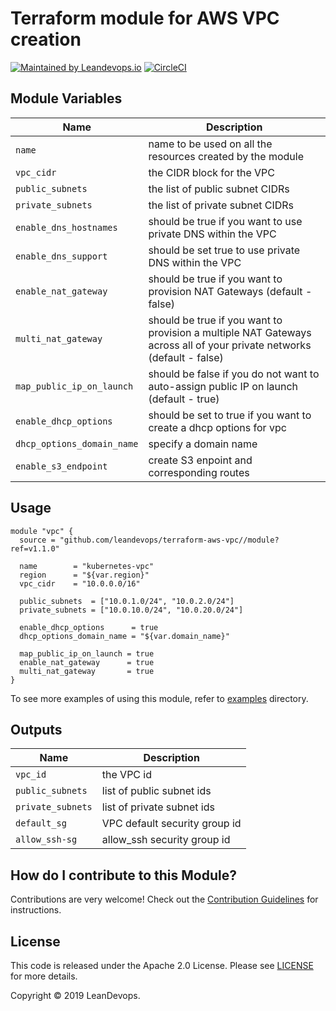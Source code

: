 # Terraform module for AWS VPC creation
[![Maintained by Leandevops.io](https://img.shields.io/badge/maintained%20by-leandevops-green.svg)](https://img.shields.io/badge/maintained%20by-leandevops-green.svg)
[![CircleCI](https://circleci.com/gh/leandevops/terraform-aws-vpc.svg?style=svg)](https://circleci.com/gh/leandevops/terraform-aws-vpc)

## Module Variables

| Name   |    Description |
|--------|--------------|
| `name` | name to be used on all the resources created by the module |
| `vpc_cidr` | the CIDR block for the VPC |
| `public_subnets` | the list of public subnet CIDRs |
| `private_subnets` | the list of private subnet CIDRs |
| `enable_dns_hostnames` | should be true if you want to use private DNS within the VPC |
| `enable_dns_support` | should be set true to use private DNS within the VPC |
| `enable_nat_gateway` | should be true if you want to provision NAT Gateways (default - false) |
| `multi_nat_gateway` | should be true if you want to provision a multiple NAT Gateways across all of your private networks (default - false)|
| `map_public_ip_on_launch` | should be false if you do not want to auto-assign public IP on launch (default - true) |
| `enable_dhcp_options` | should be set to true if you want to create a dhcp options for vpc |
| `dhcp_options_domain_name` | specify a domain name |
| `enable_s3_endpoint` | create S3 enpoint and corresponding routes |

## Usage

```hcl
module "vpc" {
  source = "github.com/leandevops/terraform-aws-vpc//module?ref=v1.1.0"

  name        = "kubernetes-vpc"  
  region      = "${var.region}"
  vpc_cidr    = "10.0.0.0/16"

  public_subnets  = ["10.0.1.0/24", "10.0.2.0/24"]
  private_subnets = ["10.0.10.0/24", "10.0.20.0/24"]

  enable_dhcp_options      = true
  dhcp_options_domain_name = "${var.domain_name}"

  map_public_ip_on_launch = true
  enable_nat_gateway      = true
  multi_nat_gateway       = true
}
```
To see more examples of using this module, refer to [examples](https://github.com/leandevops/terraform-aws-vpc/tree/master/examples) directory.

## Outputs
| Name   |  Description |
|--------|--------------|
| `vpc_id` | the VPC id |
| `public_subnets` | list of public subnet ids |
| `private_subnets` | list of private subnet ids |
| `default_sg` | VPC default security group id |
| `allow_ssh-sg` | allow_ssh security group id |

## How do I contribute to this Module?
Contributions are very welcome! Check out the 
[Contribution Guidelines]() for instructions.

## License
This code is released under the Apache 2.0 License. Please see [LICENSE](https://github.com/leandevops/terraform-aws-vpc/tree/master/LICENSE) for more details.

Copyright © 2019 LeanDevops.
